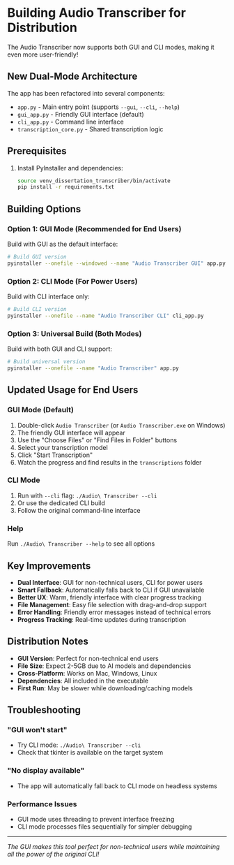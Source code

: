# Building Audio Transcriber for Distribution

The Audio Transcriber now supports both GUI and CLI modes, making it even more user-friendly!

## New Dual-Mode Architecture

The app has been refactored into several components:
- `app.py` - Main entry point (supports `--gui`, `--cli`, `--help`)
- `gui_app.py` - Friendly GUI interface (default)
- `cli_app.py` - Command line interface  
- `transcription_core.py` - Shared transcription logic

## Prerequisites

1. Install PyInstaller and dependencies:
   ```bash
   source venv_dissertation_transcriber/bin/activate
   pip install -r requirements.txt
   ```

## Building Options

### Option 1: GUI Mode (Recommended for End Users)
Build with GUI as the default interface:

```bash
# Build GUI version
pyinstaller --onefile --windowed --name "Audio Transcriber GUI" app.py
```

### Option 2: CLI Mode (For Power Users) 
Build with CLI interface only:

```bash
# Build CLI version
pyinstaller --onefile --name "Audio Transcriber CLI" cli_app.py
```

### Option 3: Universal Build (Both Modes)
Build with both GUI and CLI support:

```bash
# Build universal version
pyinstaller --onefile --name "Audio Transcriber" app.py
```

## Updated Usage for End Users

### GUI Mode (Default)
1. Double-click `Audio Transcriber` (or `Audio Transcriber.exe` on Windows)
2. The friendly GUI interface will appear
3. Use the "Choose Files" or "Find Files in Folder" buttons
4. Select your transcription model
5. Click "Start Transcription"
6. Watch the progress and find results in the `transcriptions` folder

### CLI Mode
1. Run with `--cli` flag: `./Audio\ Transcriber --cli`
2. Or use the dedicated CLI build
3. Follow the original command-line interface

### Help
Run `./Audio\ Transcriber --help` to see all options

## Key Improvements

- **Dual Interface**: GUI for non-technical users, CLI for power users
- **Smart Fallback**: Automatically falls back to CLI if GUI unavailable  
- **Better UX**: Warm, friendly interface with clear progress tracking
- **File Management**: Easy file selection with drag-and-drop support
- **Error Handling**: Friendly error messages instead of technical errors
- **Progress Tracking**: Real-time updates during transcription

## Distribution Notes

- **GUI Version**: Perfect for non-technical end users
- **File Size**: Expect 2-5GB due to AI models and dependencies
- **Cross-Platform**: Works on Mac, Windows, Linux
- **Dependencies**: All included in the executable
- **First Run**: May be slower while downloading/caching models

## Troubleshooting

### "GUI won't start"
- Try CLI mode: `./Audio\ Transcriber --cli` 
- Check that tkinter is available on the target system

### "No display available"
- The app will automatically fall back to CLI mode on headless systems

### Performance Issues  
- GUI mode uses threading to prevent interface freezing
- CLI mode processes files sequentially for simpler debugging

---

*The GUI makes this tool perfect for non-technical users while maintaining all the power of the original CLI!*
